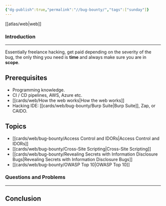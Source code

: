 ```yaml
---
{"dg-publish":true,"permalink":"//bug-bounty/","tags":["sunday"]}
---
```


[[atlas/web\|web]]
### Introduction 
---
Essentially freelance hacking, get paid depending on the severity of the bug, the only thing you need is **time** and always make sure you are in **scope**.
## Prerequisites

- Programming knowledge.
- CI / CD pipelines, AWS, Azure etc.
- [[cards/web/How the web works\|How the web works]]
- Hacking IDE: [[cards/web/bug-bounty/Burp Suite\|Burp Suite]], Zap, or CAIDO.
## Topics

- [[cards/web/bug-bounty/Access Control and IDORs\|Access Control and IDORs]]
- [[cards/web/bug-bounty/Cross-Site Scripting\|Cross-Site Scripting]]
- [[cards/web/bug-bounty/Revealing Secrets with Information Disclosure Bugs\|Revealing Secrets with Information Disclosure Bugs]]
- [[cards/web/bug-bounty/OWASP Top 10\|OWASP Top 10]]
### Questions and Problems
---
## Conclusion


